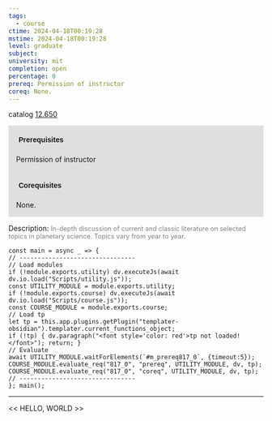 ```yaml
---
tags:
  - course
ctime: 2024-04-18T00:19:28
mstime: 2024-04-18T00:19:28
level: graduate
subject: 
university: mit
completion: open
percentage: 0
prereq: Permission of instructor
coreq: None.
---
```


catalog [12.650](http://student.mit.edu/catalog/m12c.html#12.650)

<span style="display: block; padding: 15px; background-color: rgb(100, 100, 100, 0.2);"><font id="m_prereq817_0" style="display: block; font-family: Arial, sans-serif; font-weight: bold; padding: 5px">Prerequisites</font><br><span id="prereq817_0">Permission of instructor</span></span>
<span style="display: block; padding: 15px; background-color: rgb(100, 100, 100, 0.2);"><font id="m_coreq817_0" style="display: block; font-family: Arial, sans-serif; font-weight: bold; padding: 5px">Corequisites</font><br><span id="coreq817_0">None.</span></span>

<font style="">Description:</font>
<font style="color: grey; font-size: 0.8rem;">In-depth discussion of current and classic literature on selected topics in planetary science. Topics vary from year to year.</font>

```dataviewjs
const main = async _ => {
// --------------------------------
// Load modules
if (!module.exports.utility) dv.executeJs(await dv.io.load("Scripts/utility.js"));
const UTILITY_MODULE = module.exports.utility;
if (!module.exports.course) dv.executeJs(await dv.io.load("Scripts/course.js"));
const COURSE_MODULE = module.exports.course;
// Load tp
let tp = this.app.plugins.getPlugin("templater-obsidian").templater.current_functions_object;
if (!tp) { dv.paragraph("<font style='color: red'>tp not loaded!</font>"); return; }
// Evaluate
await UTILITY_MODULE.waitForElements(`#m_prereq817_0`, {timeout:5});
COURSE_MODULE.evaluate_req("817_0", "prereq", UTILITY_MODULE, dv, tp);
COURSE_MODULE.evaluate_req("817_0", "coreq", UTILITY_MODULE, dv, tp);
// --------------------------------
}; main();
```

---

<< HELLO, WORLD >>
